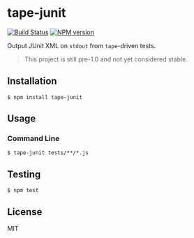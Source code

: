 # tape-junit

[![Build Status](https://travis-ci.org/bvalosek/tape-junit.png?branch=master)](https://travis-ci.org/bvalosek/tape-junit)
[![NPM version](https://badge.fury.io/js/tape-junit.png)](http://badge.fury.io/js/tape-junit)

Output JUnit XML on `stdout` from `tape`-driven tests.

> This project is still pre-1.0 and not yet considered stable.

## Installation

```
$ npm install tape-junit
```

## Usage

### Command Line

```
$ tape-junit tests/**/*.js
```

## Testing

```
$ npm test
```

## License

MIT
